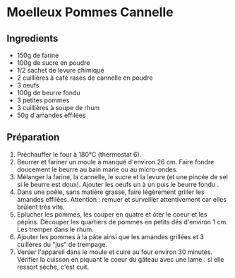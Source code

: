 # Moelleux Pommes Cannelle

## Ingredients

- 150g de farine
- 100g de sucre en poudre
- 1/2 sachet de levure chimique
- 2 cuillières à café rases de cannelle en poudre
- 3 oeufs
- 100g de beurre fondu
- 3 petites pommes
- 3 cuillières à soupe de rhum
- 50g d'amandes effilées

## Préparation

1. Préchauffer le four à 180°C (thermostat 6). 
1. Beurrer et fariner un moule à manqué d'environ 26 cm. Faire fondre doucement le beurre au bain marie ou au micro-ondes.
1. Mélanger la farine, la cannelle, le sucre et la levure (et une pincée de sel si le beurre est doux). Ajouter les oeufs un à un puis le beurre fondu .
1. Dans une poêle, sans matière grasse, faire légèrement griller les amandes effilées. Attention : remuer et surveiller attentivement car elles brûlent très vite.
1. Eplucher les pommes, les couper en quatre et ôter le coeur et les pépins. Découper les quartiers de pommes en petits dés d'environ 1 cm. Les tremper dans le rhum.
1. Ajouter les pommes à la pâte ainsi que les amandes grillées et 3 cuillères du "jus" de trempage.
1. Verser l'appareil dans le moule et cuire au four environ 30 minutes. Vérifier la cuisson en piquant le coeur du gâteau avec une lame : si elle ressort sèche, c'est cuit.
